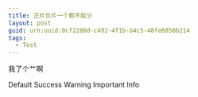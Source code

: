 ```yaml
---
title: 正片负片一个都不能少
layout: post
guid: urn:uuid:0cf2280d-c492-4f1b-b4c5-48fe6050b214
tags:
  - Test
---
```

我了个艹啊


<span class="btn">Default</span> <span class="btn btn-success">Success</span> <span class="btn btn-warning">Warning</span> <span class="btn btn-important">Important</span> <span class="btn btn-info">Info</span>

